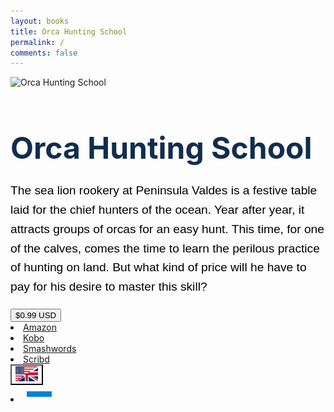 ```yaml
---
layout: books
title: Orca Hunting School
permalink: /
comments: false
---
```

	
<div class="container-fluid">
    <div id="english-div" style="display: block;">
        <div class="row d-flex justify-content-center text-black bookframe-height">
            <div class="col-xl-2 col-lg-2 col-12 col-sm-6 book-1">
                <img src="{{ site.baseurl }}/assets/images/orcacover.png" alt="Orca Hunting School" style="max-height:580px;"/>
            </div> 
            <div class="col-xl-4 col-lg-4 col-12 col-sm-6 col-mid-2 book-2">
		<h1 class="text-left text-center-sm" style="font-size: 3rem;
                    font-weight: bold;
                    color: #112d4e;
                    margin-bottom: 1.5rem;">Orca Hunting School</h1>
                <p style="font-family: 'Kanit', sans-serif;
                    font-size: 1.2rem;
                    line-height: 1.6;
                    color: #000000;">
                    The sea lion rookery at Peninsula Valdes is a festive table laid for the chief hunters of the ocean. Year after year, it attracts groups of orcas for an easy hunt. This time, for one of the calves, comes the time to learn the perilous practice of hunting on land. But what kind of price will he have to pay for his desire to master this skill?
                </p>
                <div class="btn-group dropright">
                    <button class="btn btn-lg btn-success dropdown-toggle" type="button" data-toggle="dropdown" aria-haspopup="true" aria-expanded="false">$0.99 USD</button>			
                    <div class="dropdown-menu text-dark">
                        <li class="dropdown-item">
                            <a href="https://www.amazon.com/dp/B01MDU6A44/" rel="nofollow" target="_blank">Amazon</a>
                        </li>
                        <li class="dropdown-item">
                            <a href="https://www.kobo.com/ww/en/ebook/orca-hunting-school" rel="nofollow" target="_blank">Kobo</a>
                        </li>
                        <li class="dropdown-item">
                            <a href="https://www.smashwords.com/books/view/678230" rel="nofollow" target="_blank">Smashwords</a>
                        </li>
                        <li class="dropdown-item">
                            <a href="https://www.scribd.com/book/330029998/Orca-Hunting-School" rel="nofollow" target="_blank">Scribd</a>
                        </li>
                    </div>
                </div>
                <div class="btn-group dropdown">
                    <button class="btn btn-lg dropdown-toggle" style="background-color: transparent;" type="button" id="languageDropdown" data-toggle="dropdown" aria-haspopup="true" aria-expanded="false">
                        <img src="/assets/ui/English.svg" height="24px" width="36px" alt="English">
                    </button>
                    <div class="dropdown-menu languageDropdown-menu text-dark">
                        <li class="languageDropdown-item">
                            <button class="btn btn-lg" style="background-color: transparent; border: 1px;" onclick="togglePanel()">
                                <img src="/assets/ui/Russian.svg" height="auto" width="40px" alt="Russian">
                            </button>
                        </li>
                    </div>
                </div>
            </div>
        </div>
    </div>

<div id="russian-div" style="display: none;">
			<div class="row d-flex justify-content-center text-black" style="align-items: center; height: 61vh;">
			<div class="col-xl-2 col-lg-2 col-12 col-sm-6 book-1">
					<img src="{{ site.baseurl }}/assets/images/koscover.jpg" alt="Косатка. Школа охоты" style="max-height:580px;"/>
				</div> 
				<div class="col-xl-5 col-lg-5 col-12 col-sm-6 col-mid-2 book-2">
					<h1 class="text-left text-center-sm" style="font-size: 3rem;
		      font-weight: bold;
		      color: #112d4e;
		      margin-bottom: 1.5rem;">Косатка. Школа охоты</h1>
					<p style="font-family: 'Kanit', sans-serif; font-size: 1.2rem;
		      line-height: 1.6; color:#000000;">
		Лежбище морских львов на полуострове Вальдес — словно накрытый праздничный стол для главных охотников океана. Из года в год к нему сплываются группы косаток в погоне за лёгкой добычей. На сей раз и для одного из детёнышей наступает время научиться опасному искусству охоты на суше. Но какую цену ему придётся заплатить за это мастерство?
					</p>
	<div class="btn-group dropright">
	<button class="btn btn-lg btn-success dropdown-toggle" type="button" data-toggle="dropdown" aria-haspopup="true" aria-expanded="false">160₽ / 1.6€</button>			
		  <div class="dropdown-menu text-dark">
			  <li class="dropdown-item">
			  <a href="https://ridero.ru/books/kosatka_shkola_okhoty/" rel="nofollow" target="_blank">Ridero</a>
			  </li>
     			  <li class="dropdown-item">
			  <a href="https://www.litres.ru/book/orson-de-vitt/kosatka-shkola-ohoty-21161411" rel="nofollow" target="_blank">Litres</a>
			  </li>
          		  <li class="dropdown-item">
			  <a href="https://www.ozon.ru/product/149469381/?oos_search=false" rel="nofollow" target="_blank">Ozon</a>
			  </li>
		</div></div><div class="btn-group dropdown">
					 <button class="btn btn-lg dropdown-toggle" style="background-color: transparent;" type="button" id="languageDropdown" data-toggle="dropdown" aria-haspopup="true" aria-expanded="false"><img src="/assets/ui/Russian.svg" height="auto" width="40px" alt="Russian"></button>
					  <div class="dropdown-menu languageDropdown-menu text-dark">
						  <li class="languageDropdown-item">
							  <button class="btn btn-lg" style="background-color: transparent; border: 1px;" onclick="togglePanel()"><img src="/assets/ui/English.svg" height="auto" width="40px" alt="English"></button>
                        </li>
                    </div>
                </div>
            </div>
        </div>
    </div>
</div>
